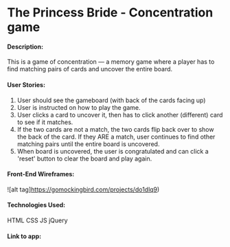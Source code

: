 # The Princess Bride - Concentration game  

#### Description:
This is a game of concentration — a memory game where a player has to find matching pairs of cards and uncover the entire board.

#### User Stories:
1. User should see the gameboard (with back of the cards facing up)
2. User is instructed on how to play the game.
3. User clicks a card to uncover it, then has to click another (different) card to see if it matches. 
4. If the two cards are not a match, the two cards flip back over to show the back of the card. If they ARE a match, user continues to find other matching pairs until the entire board is uncovered.
5. When board is uncovered, the user is congratulated and can click a 'reset' button to clear the board and play again.


#### Front-End Wireframes:
![alt tag]https://gomockingbird.com/projects/do1dlq9)



#### Technologies Used:
HTML
CSS
JS
jQuery

#### Link to app: